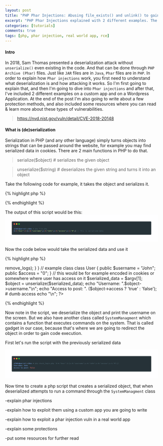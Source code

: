 ```yaml
---
layout: post
title: "PHP Phar Injections: Abusing file_exists() and unlink() to gain RCE"
excerpt: "PHP Phar Injections explained with 2 different examples. The first one in a custom app, and the second one in Wordpress"
categories: [tutorials]
comments: true
tags: [php, phar injection, real world app, rce]
---
```



#### Intro

In 2018, Sam Thomas presented a deserialization attack without `unserialize()` even existing in the code. And that can be done through `PHP Archive (Phar)` files. Just like `JAR` files are in `Java`, `Phar` files are in `PHP`. In order to explain how `Phar injections` work, you first need to understand what deserialization is and how attacking it works. So I'm first going to explain that, and then I'm going to dive into `Phar injections` and after that, I've included 2 different examples on a custom app and on a Wordpress Application. At the end of the post I'm also going to write about a few protection methods, and also included some resources where you can read & learn more about these types of vulnerabilities.

> https://nvd.nist.gov/vuln/detail/CVE-2018-20148

#### What is (de)serialization

Serialization in PHP (and any other language) simply turns objects into strings that can be passed around the website, for example you may find serialized data in cookies. There are 2 main functions in PHP to do that.

> serialize($object) # serializes the given object

> unserialize($string) # deserializes the given string and turns it into an object

Take the following code for example, it takes the object and serializes it. 

{% highlight php %}
<?php 

// example class
class User {
  public $username = "John";
  public $access = "0";
}
// call the class
$user = new User;
// serialize it
echo serialize($user);

?>
{% endhighlight %}


The output of this script would be this:
![Phar](/img/php-phar-1.png)

Now the code below would take the serialized data and use it

{% highlight php %}
<?php 

// a class where we are going to redirect later
class SystemManagment {

  public $remove_logs = "rm /tmp/site/*.log"
  // dangerous function
  public function __destruct($command) {
    echo system($this->remove_logs);
  }
}

// example class
class User {
  public $username = "John";
  public $access = "0";
}

// this would be for example encoded in cookies or somewhere where user has access on it
$serialized_data = $argv[1];

$object = unserialize($serialized_data);

echo "Username: ".$object->username."\n";
echo "Access to post: ". ($object->access ? 'true' : 'false'); # dumb access
echo "\n";
?>
{% endhighlight %}

Now note in the script, we deserialize the object and print the username on the screen. But we also have another class called `SystemManagment` which contains a function that executes commands on the system. That is called gadget in our case, because that's where we are going to redirect the object in order to gain code execution. 

First let's run the script with the previously serialized data

![Phar](/img/php-phar-2.png)

Now time to create a php script that creates a serialized object, that when deserialized attempts to run a command through the `SystemManagment` class



-explain phar injections

-explain how to exploit them using a custom app you are going to write

-explain how to exploit a phar injection vuln in a real world app

-explain some protections

-put some resources for further read